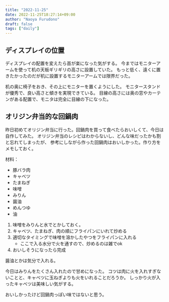```yaml
---
title: "2022-11-25"
date: 2022-11-25T18:27:14+09:00
author: "Naoya Furudono"
draft: false
tags: ["daily"]
---
```


## ディスプレイの位置

ディスプレイの配置を変えたら首が楽になった気がする。
今まではモニターアームを使って机の天板ギリギリの高さに設置していた。
もっと低く、遠くに置きたかったのだが机に設置するモニターアームでは限界だった。

机の奥に椅子をおき、その上にモニターを置くようにした。
モニタースタンドが優秀で、良い高さと傾きを実現できている。
目線の高さには奥の窓やカーテンがある配置で、モニタは完全に目線の下になった。

## オリジン弁当的な回鍋肉

昨日初めてオリジン弁当に行った。回鍋肉を買って食べたらおいしくて、今日は自作してみた。
オリジン弁当のレシピはわからないし、どんな味だったかも割と忘れてしまったが、
参考にしながら作った回鍋肉はおいしかった。作り方をメモしておく。

材料：

- 豚バラ肉
- キャベツ
- たまねぎ
- 味噌
- みりん
- 醤油
- めんつゆ
- 油

1. 味噌をみりんと水でとかしておく。
1. キャベツ、たまねぎ、肉の順にフライパンにいれて炒める
1. 適切なタイミングで味噌を溶かしたやつをフライパンに入れる
   - ここで入る水分で火を通すので、炒めるのは雑でok
1. おいしそうになったら完成

醤油とかは気分で入れる。

今日はみりんをたくさん入れたので甘めになった。
コツは肉に火を入れすぎないことと、キャベツに玉ねぎよりも火をいれることだろうか。
しっかり火が入ったキャベツは美味しい気がする。

おいしかったけど回鍋肉っぽい味ではないと思う。

